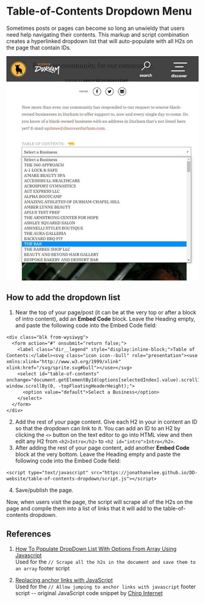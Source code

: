 # Table-of-Contents Dropdown Menu

Sometimes posts or pages can become so long an unwieldy that users need help navigating their contents. This markup and script combination creates a hyperlinked dropdown list that will auto-populate with all H2s on the page that contain IDs.

![screenshot of a the table-of-contents dropdown menu on a blogpost](img/table-of-contents-dropdown.jpg)

## How to add the dropdown list

1. Near the top of your page/post (it can be at the very top or after a block of intro content), add an **Embed Code** block. Leave the Heading empty, and paste the following code into the Embed Code field:  
```
<div class="blk from-wysiwyg">
  <form action="#" onsubmit="return false;">
    <label class="dir__legend" style="display:inline-block;">Table of Contents:</label><svg class="icon icon--bull" role="presentation"><use xmlns:xlink="http://www.w3.org/1999/xlink" xlink:href="/svg/sprite.svg#bull"></use></svg>
    <select id="table-of-contents" onchange="document.getElementById(options[selectedIndex].value).scrollIntoView(true); window.scrollBy(0, -topFloatingHeaderHeight);">
      <option value="default">Select a Business</option>
    </select>
  </form>
</div>
```
2. Add the rest of your page content. Give each H2 in your in content an ID so that the dropdown can link to it. You can add an ID to an H2 by clicking the `<>` button on the text editor to go into HTML view and then edit any H2 from `<h2>Intro</h2>` to `<h2 id="intro">Intro</h2>`.
3. After adding the rest of your page content, add another **Embed Code** block at the very bottom. Leave the Heading empty and paste the following code into the Embed Code field:  
```
<script type="text/javascript" src="https://jonathanelee.github.io/DD-website/table-of-contents-dropdown/script.js"></script>
```
4. Save/publish the page.

Now, when users visit the page, the script will scrape all of the H2s on the page and compile them into a list of links that it will add to the table-of-contents dropdown.

## References

1. [How To Populate DropDown List With Options From Array Using Javascript](https://www.youtube.com/watch?v=HMehtL39VUQ)  
Used for the `// Scrape all the h2s in the document and save them to an array` footer script

2. [Replacing anchor links with JavaScript](www.the-art-of-web.com/javascript/remove-anchor-links/)  
Used for the `// Allow jumping to anchor links with javascript` footer script -- original JavaScript code snippet by [Chirp Internet](www.chirp.com.au)

